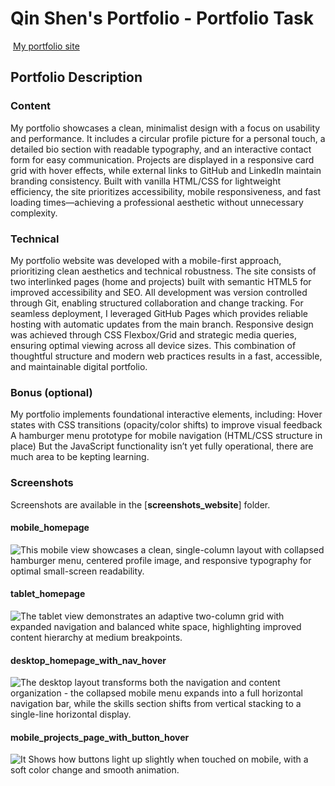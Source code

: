 #  Qin Shen's Portfolio - Portfolio Task
​
[My portfolio site](https://qinshen-n.github.io/)
​
## Portfolio Description

### Content
 My portfolio showcases a clean, minimalist design with a focus on usability and performance. It includes a circular profile picture for a personal touch, a detailed bio section with readable typography, and an interactive contact form for easy communication. Projects are displayed in a responsive card grid with hover effects, while external links to GitHub and LinkedIn maintain branding consistency. Built with vanilla HTML/CSS for lightweight efficiency, the site prioritizes accessibility, mobile responsiveness, and fast loading times—achieving a professional aesthetic without unnecessary complexity.
​
### Technical
 My portfolio website was developed with a mobile-first approach, prioritizing clean aesthetics and technical robustness. The site consists of two interlinked pages (home and projects) built with semantic HTML5 for improved accessibility and SEO. All development was version controlled through Git, enabling structured collaboration and change tracking. For seamless deployment, I leveraged GitHub Pages which provides reliable hosting with automatic updates from the main branch. Responsive design was achieved through CSS Flexbox/Grid and strategic media queries, ensuring optimal viewing across all device sizes. This combination of thoughtful structure and modern web practices results in a fast, accessible, and maintainable digital portfolio.

### Bonus (optional)
 My portfolio implements foundational interactive elements, including:
 Hover states with CSS transitions (opacity/color shifts) to improve visual feedback
 A hamburger menu prototype for mobile navigation (HTML/CSS structure in place)
 But the JavaScript functionality isn’t yet fully operational, there are much area to be kepting learning.
​
### Screenshots
 Screenshots are available in the [**screenshots_website**] folder.


####  mobile_homepage 
![This mobile view showcases a clean, single-column layout with collapsed hamburger menu, centered profile image, and responsive typography for optimal small-screen readability.](img/screenshots_website/Desktop-Screenshot-Qin-Shen-Portofolio.png)
####  tablet_homepage 
![The tablet view demonstrates an adaptive two-column grid with expanded navigation and balanced white space, highlighting improved content hierarchy at medium breakpoints.](img/screenshots_website/Tablet-Screenshot-Qin-Shen-Portofolio.png)
####  desktop_homepage_with_nav_hover 
![The desktop layout transforms both the navigation and content organization - the collapsed mobile menu expands into a full horizontal navigation bar, while the skills section shifts from vertical stacking to a single-line horizontal display.](img/screenshots_website/Desktop-Screenshot-Qin-Shen-Portofolio.png)
####  mobile_projects_page_with_button_hover 
![It Shows how buttons light up slightly when touched on mobile, with a soft color change and smooth animation.](img/screenshots_website/mobile_screenshot_button_hover.png)